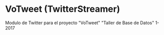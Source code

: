 # VoTweet (TwitterStreamer)
Modulo de Twitter para el proyecto "VoTweet"
"Taller de Base de Datos"
1-2017
